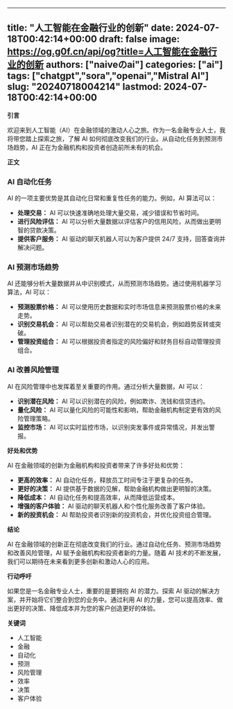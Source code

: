 
---
title: "人工智能在金融行业的创新"
date: 2024-07-18T00:42:14+00:00
draft: false
image: https://og.g0f.cn/api/og?title=人工智能在金融行业的创新
authors: ["naiveのai"]
categories: ["ai"]
tags: ["chatgpt","sora","openai","Mistral AI"]
slug: "20240718004214"
lastmod: 2024-07-18T00:42:14+00:00
---
**引言**

欢迎来到人工智能（AI）在金融领域的激动人心之旅。作为一名金融专业人士，我将带您踏上探索之旅，了解 AI 如何彻底改变我们的行业。从自动化任务到预测市场趋势，AI 正在为金融机构和投资者创造前所未有的机会。

**正文**

### AI 自动化任务

AI 的一项主要优势是其自动化日常和重复性任务的能力。例如，AI 算法可以：

- **处理交易：** AI 可以快速准确地处理大量交易，减少错误和节省时间。
- **进行风险评估：** AI 可以分析大量数据以评估客户的信用风险，从而做出更明智的贷款决策。
- **提供客户服务：** AI 驱动的聊天机器人可以为客户提供 24/7 支持，回答查询并解决问题。

### AI 预测市场趋势

AI 还能够分析大量数据并从中识别模式，从而预测市场趋势。通过使用机器学习算法，AI 可以：

- **预测股票价格：** AI 可以使用历史数据和实时市场信息来预测股票价格的未来走势。
- **识别交易机会：** AI 可以帮助交易者识别潜在的交易机会，例如趋势反转或突破。
- **管理投资组合：** AI 可以根据投资者指定的风险偏好和财务目标自动管理投资组合。

### AI 改善风险管理

AI 在风险管理中也发挥着至关重要的作用。通过分析大量数据，AI 可以：

- **识别潜在风险：** AI 可以识别潜在的风险，例如欺诈、洗钱和信贷违约。
- **量化风险：** AI 可以量化风险的可能性和影响，帮助金融机构制定更有效的风险管理策略。
- **监控市场：** AI 可以实时监控市场，以识别突发事件或异常情况，并发出警报。

**好处和优势**

AI 在金融领域的创新为金融机构和投资者带来了许多好处和优势：

- **更高的效率：** AI 自动化任务，释放员工时间专注于更复杂的任务。
- **更好的决策：** AI 提供基于数据的见解，帮助金融机构做出更明智的决策。
- **降低成本：** AI 自动化任务和提高效率，从而降低运营成本。
- **增强的客户体验：** AI 驱动的聊天机器人和个性化服务改善了客户体验。
- **新的投资机会：** AI 帮助投资者识别新的投资机会，并优化投资组合管理。

**结论**

AI 在金融领域的创新正在彻底改变我们的行业。通过自动化任务、预测市场趋势和改善风险管理，AI 赋予金融机构和投资者新的力量。随着 AI 技术的不断发展，我们可以期待在未来看到更多创新和激动人心的应用。

**行动呼吁**

如果您是一名金融专业人士，重要的是要拥抱 AI 的潜力。探索 AI 驱动的解决方案，并开始将它们整合到您的业务中。通过利用 AI 的力量，您可以提高效率、做出更好的决策、降低成本并为您的客户创造更好的体验。

**关键词**

* 人工智能
* 金融
* 自动化
* 预测
* 风险管理
* 效率
* 决策
* 客户体验